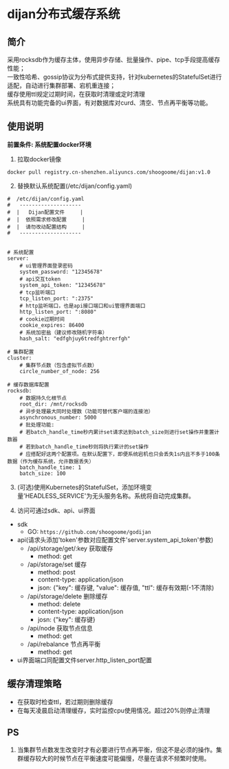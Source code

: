 # dijan分布式缓存系统

## 简介
采用rocksdb作为缓存主体，使用异步存储、批量操作、pipe、tcp手段提高缓存性能；  
一致性哈希、gossip协议为分布式提供支持，针对kubernetes的StatefulSet进行适配，自动进行集群部署、宕机重连接；  
缓存使用ttl规定过期时间，在获取时清理或定时清理  
系统具有功能完备的ui界面，有对数据库对curd、清空、节点再平衡等功能。

## 使用说明

**前置条件: 系统配置docker环境**

1. 拉取docker镜像
```
docker pull registry.cn-shenzhen.aliyuncs.com/shoogoome/dijan:v1.0
```

2. 替换默认系统配置(/etc/dijan/config.yaml)
```
#  /etc/dijan/config.yaml
#   --------------------
#  |   Dijan配置文件     |
#  |  依照需求修改配置     |
#  |  请勿改动配置结构     |
#   --------------------


# 系统配置
server:
    # ui管理界面登录密码
    system_password: "12345678"
    # api交互token
    system_api_token: "12345678"
    # tcp监听端口
    tcp_listen_port: ":2375"
    # http监听端口，也是api接口端口和ui管理界面端口
    http_listen_port: ":8080"
    # cookie过期时间
    cookie_expires: 86400
    # 系统加密盐（建议修改随机字符串）
    hash_salt: "edfghjuy6tredfghtrerfgh"

# 集群配置
cluster:
    # 集群节点数（包含虚拟节点数）
    circle_number_of_node: 256

# 缓存数据库配置
rocksdb:
    # 数据持久化根节点
    root_dir: /mnt/rocksdb
    # 异步处理最大同时处理数（功能可替代客户端的连接池）
    asynchronous_number: 5000
    # 批处理功能:
    # 若batch_handle_time秒内累计set请求达到batch_size则进行set操作并重置计数器
    # 若到batch_handle_time秒则将执行累计的set操作
    # 应搭配好这两个配置项。在默认配置下，即便系统宕机也只会丢失1s内且不多于100条数据（作为缓存系统，允许数据丢失）
    batch_handle_time: 1
    batch_size: 100
```

3. (可选)使用Kubernetes的StatefulSet，添加环境变量'HEADLESS_SERVICE'为无头服务名称。系统将自动完成集群。

4. 访问可通过sdk、api、ui界面  
* sdk
    * GO: ```https://github.com/shoogoome/godijan```
* api(请求头添加'token'参数对应配置文件'server.system_api_token'参数)
    * /api/storage/get/:key  获取缓存
        * method: get
    * /api/storage/set       缓存
        * method: post
        * content-type: application/json
        * json: {"key": 缓存键, "value": 缓存值, "ttl": 缓存有效期(-1不清除)
    * /api/storage/delete    删除缓存
        * method: delete
        * content-type: application/json
        * josn: {"key": 缓存键}
    * /api/node              获取节点信息
        * method: get
    * /api/rebalance         节点再平衡
        * method: get
* ui界面端口同配置文件server.http_listen_port配置

## 缓存清理策略

* 在获取时检查ttl，若过期则删除缓存
* 在每天凌晨启动清理缓存，实时监控cpu使用情况。超过20%则停止清理

## PS
1. 当集群节点数发生改变时才有必要进行节点再平衡，但这不是必须的操作。集群缓存较大的时候节点在平衡速度可能偏慢，尽量在请求不频繁时使用。
